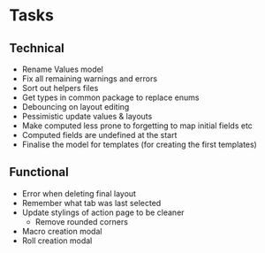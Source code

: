 # Tasks

## Technical

- Rename Values model
- Fix all remaining warnings and errors
- Sort out helpers files
- Get types in common package to replace enums
- Debouncing on layout editing
- Pessimistic update values & layouts
- Make computed less prone to forgetting to map initial fields etc
- Computed fields are undefined at the start
- Finalise the model for templates (for creating the first templates)

## Functional

- Error when deleting final layout
- Remember what tab was last selected
- Update stylings of action page to be cleaner
  - Remove rounded corners
- Macro creation modal
- Roll creation modal
